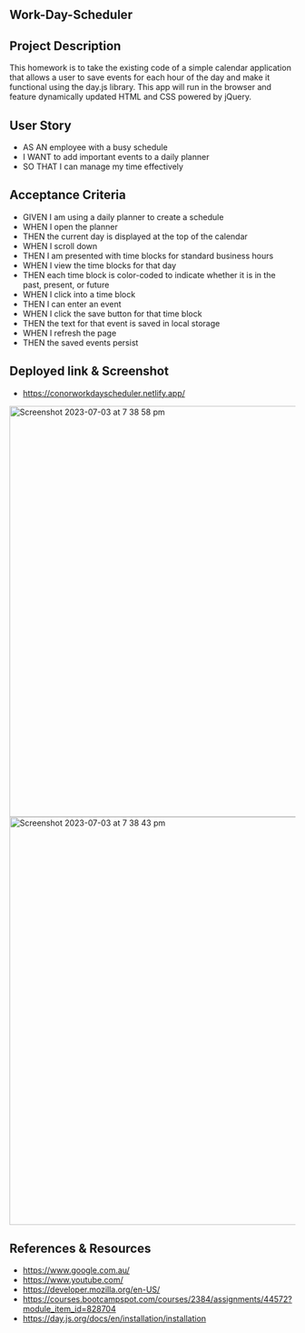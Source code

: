 Work-Day-Scheduler
-
**Project Description**
-
This homework is to take the existing code of a simple calendar application that allows a user to save events for each hour of the day and make it functional using the day.js library. This app will run in the browser and feature dynamically updated HTML and CSS powered by jQuery. 
 
**User Story**
-
- AS AN employee with a busy schedule
- I WANT to add important events to a daily planner
- SO THAT I can manage my time effectively

**Acceptance Criteria**
-
- GIVEN I am using a daily planner to create a schedule
- WHEN I open the planner
- THEN the current day is displayed at the top of the calendar
- WHEN I scroll down
- THEN I am presented with time blocks for standard business hours
- WHEN I view the time blocks for that day
- THEN each time block is color-coded to indicate whether it is in the past, present, or future
- WHEN I click into a time block
- THEN I can enter an event
- WHEN I click the save button for that time block
- THEN the text for that event is saved in local storage
- WHEN I refresh the page
- THEN the saved events persist


**Deployed link & Screenshot**
-
- https://conorworkdayscheduler.netlify.app/

<img width="723" alt="Screenshot 2023-07-03 at 7 38 58 pm" src="https://github.com/Boulter97/Work-Day-Scheduler/assets/118101244/22d69653-cc40-40ca-94af-2421c25616c9">
<img width="718" alt="Screenshot 2023-07-03 at 7 38 43 pm" src="https://github.com/Boulter97/Work-Day-Scheduler/assets/118101244/df767537-9395-4c54-8c1d-fe2df65d68d4">


**References & Resources**
-
- https://www.google.com.au/
- https://www.youtube.com/
- https://developer.mozilla.org/en-US/
- https://courses.bootcampspot.com/courses/2384/assignments/44572?module_item_id=828704
- https://day.js.org/docs/en/installation/installation
